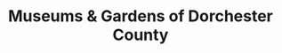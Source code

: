 ---
layout: repo
title: "Museums & Gardens of Dorchester County"
id: 1793
permalink: repos/1793/
---